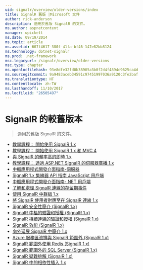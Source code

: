 ```yaml
---
uid: signalr/overview/older-versions/index
title: SignalR 舊版 |Microsoft 文件
author: rick-anderson
description: 適用於舊版 SignalR 的文件。
ms.author: aspnetcontent
manager: wpickett
ms.date: 09/19/2014
ms.topic: article
ms.assetid: 607f4617-380f-41fa-bf46-147e82bb8124
ms.technology: dotnet-signalr
ms.prod: .net-framework
msc.legacyurl: /signalr/overview/older-versions
msc.type: chapter
ms.openlocfilehash: 93e8dfe32fd0b38905a3b0f2d4f4894c9625ca4d
ms.sourcegitcommit: 9a9483aceb34591c97451997036a9120c3fe2baf
ms.translationtype: HT
ms.contentlocale: zh-TW
ms.lasthandoff: 11/10/2017
ms.locfileid: "26505497"
---
```

<a name="signalr-older-versions"></a>SignalR 的較舊版本
====================
> 適用於舊版 SignalR 的文件。


- [教學課程： 開始使用 SignalR 1.x](tutorial-getting-started-with-signalr.md)
- [教學課程： 開始使用 SignalR 1.x 和 MVC 4](tutorial-getting-started-with-signalr-and-mvc-4.md)
- [與 SignalR 的頻率高的即時 1.x](tutorial-high-frequency-realtime-with-signalr.md)
- [教學課程： 透過 ASP.NET SignalR 的伺服器廣播 1.x](tutorial-server-broadcast-with-aspnet-signalr.md)
- [中樞應用程式開發介面指南-伺服器](signalr-1x-hubs-api-guide-server.md)
- [SignalR 1.x 集線器 API 指南 JavaScript 用戶端](signalr-1x-hubs-api-guide-javascript-client.md)
- [中樞應用程式開發介面指南-.NET 用戶端](signalr-1x-hubs-api-guide-net-client.md)
- [了解和處理 SignalR 連線的存留期事件](handling-connection-lifetime-events.md)
- [使用 SignalR 中群組 1.x](working-with-groups.md)
- [將 SignalR 使用者對應至在 SignalR 連線 1.x](mapping-users-to-connections.md)
- [SignalR 安全性簡介 (SignalR 1.x)](introduction-to-security.md)
- [SignalR 中樞的驗證和授權 (SignalR 1.x)](hub-authorization.md)
- [SignalR 持續連線的驗證和授權 (SignalR 1.x)](persistent-connection-authorization.md)
- [SignalR 效能 (SignalR 1.x)](signalr-performance.md)
- [向外延展 SignalR 中簡介 1.x](scaleout-in-signalr.md)
- [Azure 服務匯流排與 SignalR 範圍外 (SignalR 1.x)](scaleout-with-windows-azure-service-bus.md)
- [SignalR 範圍外使用 Redis (SignalR 1.x)](scaleout-with-redis.md)
- [SignalR 範圍外的 SQL Server (SignalR 1.x)](scaleout-with-sql-server.md)
- [SignalR 疑難排解 (SignalR 1.x)](troubleshooting.md)
- [SignalR 中的相依性插入 1.x](dependency-injection.md)
